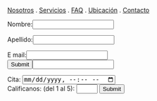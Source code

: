 [Nosotros](./nosotros.md) . [Servicios](./servicios.md) . [FAQ](FAQ.md) . [Ubicación](ubicacion.md) . [Contacto](./contacto.md)


<form action="https://formspree.io/f/xlezwboy" method="post">
 
  Nombre:<input type="text" name="nombre"><br> 
  
  Apellido:<input type="text" id="lname">
  
  E mail:<input type="text" name="email"><br> 
  <input type="submit"><input type="email">
</form>
  Cita: <input type="datetime-local">
  
 <form action="/action_page.php">
  <label for="quantity"> Calificanos: (del 1 al 5):</label>
  <input type="number" id="quantity" name="quantity" min="1" max="5">
  <input type="submit" value="Submit">

 








